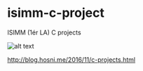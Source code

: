 # isimm-c-project
ISIMM (1ér LA) C projects

![alt text](https://3.bp.blogspot.com/-hS288vHY0ho/WBzswABU0WI/AAAAAAAAD7Q/YUVto4O2Pb84zLItVpbrzr-3o1_7SB_1ACK4B/s400/1.PNG)

http://blog.hosni.me/2016/11/c-projects.html

